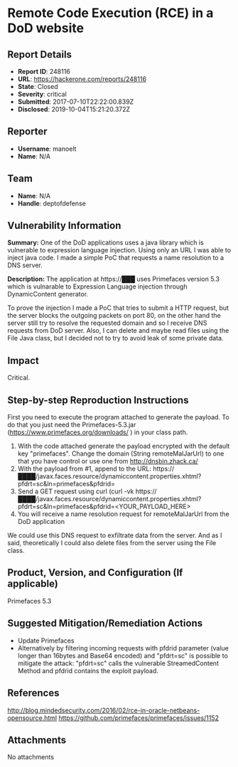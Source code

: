 # Remote Code Execution (RCE) in a DoD website

## Report Details
- **Report ID**: 248116
- **URL**: https://hackerone.com/reports/248116
- **State**: Closed
- **Severity**: critical
- **Submitted**: 2017-07-10T22:22:00.839Z
- **Disclosed**: 2019-10-04T15:21:20.372Z

## Reporter
- **Username**: manoelt
- **Name**: N/A

## Team
- **Name**: N/A
- **Handle**: deptofdefense

## Vulnerability Information
**Summary:**
One of the DoD applications uses a java library which is vulnerable to expression language injection. Using only an URL I was able to inject java code. I made a simple PoC that requests a name resolution to a DNS server.

**Description:**
The application at https://███ uses Primefaces version 5.3 which is vulnarable to Expression Language injection through DynamicContent generator.

To prove the injection I made a PoC that tries to submit a HTTP request, but the server blocks the outgoing packets on port 80, on the other hand the server still try to resolve the requested domain and so I receive DNS requests from DoD server. Also, I can delete and maybe read files using the File Java class, but I decided not to try to avoid leak of some private data.

## Impact
Critical.

## Step-by-step Reproduction Instructions

First you need to execute the program attached to generate the payload. To do that you just need the Primefaces-5.3.jar (https://www.primefaces.org/downloads/ ) in your class path.

1. With the code attached generate the payload encrypted with the default key "primefaces". Change the domain (String remoteMalJarUrl) to one that you have control or use one from http://dnsbin.zhack.ca/
2. With the payload from #1, append to the URL: https://████/javax.faces.resource/dynamiccontent.properties.xhtml?pfdrt=sc&ln=primefaces&pfdrid=
3. Send a GET request using curl (curl -vk https://████/javax.faces.resource/dynamiccontent.properties.xhtml?pfdrt=sc&ln=primefaces&pfdrid=<YOUR_PAYLOAD_HERE>
4. You will receive a name resolution request for remoteMalJarUrl from the DoD application

We could use this DNS request to exfiltrate data from the server. And as I said, theoretically I could also delete files from the server using the File class.

## Product, Version, and Configuration (If applicable)
Primefaces 5.3

## Suggested Mitigation/Remediation Actions
- Update Primefaces
- Alternatively by filtering incoming requests with pfdrid parameter (value longer than 16bytes and Base64 encoded) and "pfdrt=sc" is possible to mitigate the attack: "pfdrt=sc" calls the vulnerable StreamedContent Method and pfdrid contains the exploit payload. 

## References
http://blog.mindedsecurity.com/2016/02/rce-in-oracle-netbeans-opensource.html
https://github.com/primefaces/primefaces/issues/1152

## Attachments
No attachments
